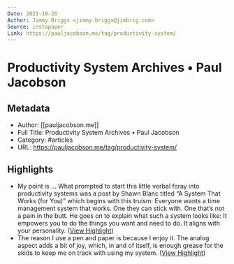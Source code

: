 ```yaml
---
Date: 2021-10-26
Author: Jimmy Briggs <jimmy.briggs@jimbrig.com>
Source: instapaper
Link: https://pauljacobson.me/tag/productivity-system/
---
```

# Productivity System Archives • Paul Jacobson

## Metadata
- Author: [[pauljacobson.me]]
- Full Title: Productivity System Archives • Paul Jacobson
- Category: #articles
- URL: https://pauljacobson.me/tag/productivity-system/

## Highlights
- My point is …
  What prompted to start this little verbal foray into productivity systems was a post by Shawn Blanc titled “A System That Works (for You)” which begins with this truism:
  Everyone wants a time management system that works. One they can stick with. One that’s not a pain in the butt.
  He goes on to explain what such a system looks like:
  It empowers you to do the things you want and need to do.
  It aligns with your personality. ([View Highlight](https://instapaper.com/read/1358498641/14488395))
- The reason I use a pen and paper is because I enjoy it. The analog aspect adds a bit of joy, which, in and of itself, is enough grease for the skids to keep me on track with using my system. ([View Highlight](https://instapaper.com/read/1358498641/14488400))
